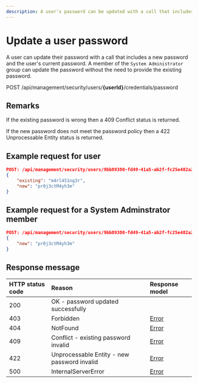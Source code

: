 ```yaml
---
description: A user's password can be updated with a call that includes the user's current password.
---
```


# Update a user password

A user can update their password with a call that includes a new password and the user's current password. A member of the `System Administrator` group can update the password without the need to provide the existing password.

<span class="label label--post">POST</span> /api/management/security/users/**{userId}**/credentials/password

## Remarks

If the existing password is wrong then a 409 Conflict status is returned.

If the new password does not meet the password policy then a 422 Unprocessable Entity status is returned.

## Example request for user

```json
POST: /api/management/security/users/9bb89380-fd49-41a5-ab2f-fc25e482a251/credentials/password
{
    "existing": "m4rl451ng3r",
    "new": "pr0j3ctM4yh3m"
}
```

## Example request for a System Adminstrator member

```json
POST: /api/management/security/users/9bb89380-fd49-41a5-ab2f-fc25e482a251/credentials/password
{
    "new": "pr0j3ctM4yh3m"
}
```

## Response message

| HTTP status code | Reason                                      | Response model                   |
|:-----------------|:--------------------------------------------|:---------------------------------|
| 200              | OK - password updated successfully          |                                  |
| 403              | Forbidden                                   | [Error](/key-concepts/errors.md) |
| 404              | NotFound                                    | [Error](/key-concepts/errors.md) |
| 409              | Conflict - existing password invalid        | [Error](/key-concepts/errors.md) |
| 422              | Unprocessable Entity - new password invalid | [Error](/key-concepts/errors.md) |
| 500              | InternalServerError                         | [Error](/key-concepts/errors.md) |
